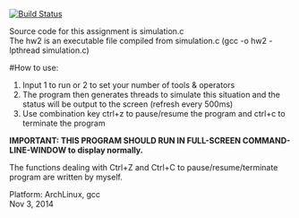[![Build Status](https://travis-ci.org/zeruniverse/generator_consumer_simulation.svg?branch=master)](https://travis-ci.org/zeruniverse/generator_consumer_simulation)    
  
Source code for this assignment is simulation.c  
The hw2 is an executable file compiled from simulation.c (gcc -o hw2 -lpthread simulation.c)  
  
  
#How to use:  
1. Input 1 to run or 2 to set your number of tools & operators  
2. The program then generates threads to simulate this situation and the status will be output to the screen (refresh every 500ms)  
3. Use combination key ctrl+z to pause/resume the program and ctrl+c to terminate the program  
  
  
**IMPORTANT: THIS PROGRAM SHOULD RUN IN FULL-SCREEN COMMAND-LINE-WINDOW to display normally.**  
  
The functions dealing with Ctrl+Z and Ctrl+C to pause/resume/terminate program are written by myself.   
  
Platform: ArchLinux, gcc  
Nov 3, 2014
